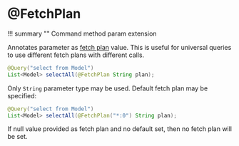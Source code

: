 # @FetchPlan

!!! summary ""
    Command method param extension

Annotates parameter as [fetch plan](https://orientdb.org/docs/3.1.x/java/Fetching-Strategies.html) value. 
This is useful for universal queries to use different fetch plans with different calls.

```java
@Query("select from Model")
List<Model> selectAll(@FetchPlan String plan);
```

Only `String` parameter type may be used. 
Default fetch plan may be specified:

```java
@Query("select from Model")
List<Model> selectAll(@FetchPlan("*:0") String plan);
```

If null value provided as fetch plan and no default set, then no fetch plan will be set.
